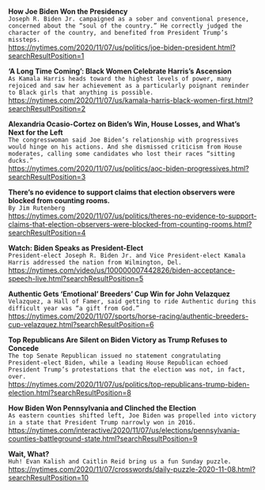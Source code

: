 **How Joe Biden Won the Presidency**\
`Joseph R. Biden Jr. campaigned as a sober and conventional presence, concerned about the “soul of the country.” He correctly judged the character of the country, and benefited from President Trump’s missteps.`\
https://nytimes.com/2020/11/07/us/politics/joe-biden-president.html?searchResultPosition=1

**‘A Long Time Coming’: Black Women Celebrate Harris’s Ascension**\
`As Kamala Harris heads toward the highest levels of power, many rejoiced and saw her achievement as a particularly poignant reminder to Black girls that anything is possible.`\
https://nytimes.com/2020/11/07/us/kamala-harris-black-women-first.html?searchResultPosition=2

**Alexandria Ocasio-Cortez on Biden’s Win, House Losses, and What’s Next for the Left**\
`The congresswoman said Joe Biden’s relationship with progressives would hinge on his actions. And she dismissed criticism from House moderates, calling some candidates who lost their races “sitting ducks.”`\
https://nytimes.com/2020/11/07/us/politics/aoc-biden-progressives.html?searchResultPosition=3

**There’s no evidence to support claims that election observers were blocked from counting rooms.**\
`By Jim Rutenberg`\
https://nytimes.com/2020/11/07/us/politics/theres-no-evidence-to-support-claims-that-election-observers-were-blocked-from-counting-rooms.html?searchResultPosition=4

**Watch: Biden Speaks as President-Elect**\
`President-elect Joseph R. Biden Jr. and Vice President-elect Kamala Harris addressed the nation from Wilmington, Del.`\
https://nytimes.com/video/us/100000007442826/biden-acceptance-speech-live.html?searchResultPosition=5

**Authentic Gets ‘Emotional’ Breeders’ Cup Win for John Velazquez**\
`Velazquez, a Hall of Famer, said getting to ride Authentic during this difficult year was “a gift from God.”`\
https://nytimes.com/2020/11/07/sports/horse-racing/authentic-breeders-cup-velazquez.html?searchResultPosition=6

**Top Republicans Are Silent on Biden Victory as Trump Refuses to Concede**\
`The top Senate Republican issued no statement congratulating President-elect Biden, while a leading House Republican echoed President Trump’s protestations that the election was not, in fact, over.`\
https://nytimes.com/2020/11/07/us/politics/top-republicans-trump-biden-election.html?searchResultPosition=8

**How Biden Won Pennsylvania and Clinched the Election**\
`As eastern counties shifted left, Joe Biden was propelled into victory in a state that President Trump narrowly won in 2016.`\
https://nytimes.com/interactive/2020/11/07/us/elections/pennsylvania-counties-battleground-state.html?searchResultPosition=9

**Wait, What?**\
`Huh! Evan Kalish and Caitlin Reid bring us a fun Sunday puzzle.`\
https://nytimes.com/2020/11/07/crosswords/daily-puzzle-2020-11-08.html?searchResultPosition=10

